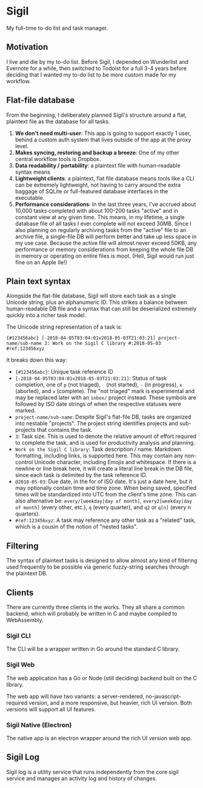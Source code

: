 # Sigil

My full-time to-do list and task manager.

## Motivation

I live and die by my to-do list. Before Sigil, I depended on Wunderlist and Evernote for a while, then switched to Todoist for a full 3-4 years before deciding that I wanted my to-do list to be more custom made for my workflow.

## Flat-file database

From the beginning, I deliberately planned Sigil's structure around a flat, plaintext file as the database for all tasks.

1. **We don't need multi-user**: This app is going to support exactly 1 user, behind a custom auth system that lives outside of the app at the proxy level.
2. **Makes syncing, restoring and backup a breeze**: One of my other central workflow tools is Dropbox.
3. **Data readability / portability**: a plaintext file with human-readable syntax means
4. **Lightweight clients**: a plaintext, flat file database means tools like a CLI can be extremely lightweight, not having to carry around the extra baggage of SQLite or full-featured database interfaces in the executable.
5. **Performance considerations**: In the last three years, I've accrued about 10,000 tasks completed with about 100-200 tasks "active" and in constant view at any given time. This means, in my lifetime, a single database file of all tasks I ever complete will not exceed 30MB. Since I also planning on regularly archiving tasks from the "active" file to an archive file, a single-file DB will perform better and take up less space in my use case. Because the active file will almost never exceed 50KB, any performance or memory considerations from keeping the whole file DB in memory or operating on entire files is moot. (Hell, Sigil would run just fine on an Apple IIe!)

## Plain text syntax

Alongside the flat-file database, Sigil will store each task as a single Unicode string, plus an alphanumeric ID. This strikes a balance between human-readable DB file and a syntax that can still be deserialized extremely quickly into a richer task model.

The Unicode string representation of a task is:

```
{#123456abc} [-2018-04-05T03:04:01v2018-05-03T21:03:21] project-name/sub-name 3: Work on the Sigil C library #:2018-05-03 #ref:123456xyz
```

It breaks down this way:

- `{#123456abc}`: Unique task reference ID
- `[-2018-04-05T03:04:01v2018-05-03T21:03:21]`: Status of task completion, one of `p` (not triaged), ` ` (not started), `-` (in progress), `x` (aborted), and `v` (complete). The "not triaged" mark is experimental and may be replaced later with an `inbox/` project instead. These symbols are followed by ISO date strings of when the respective statuses were marked.
- `project-name/sub-name`: Despite Sigil's flat-file DB, tasks are organized into nestable "projects". The project string identifies projects and sub-projects that contains the task.
- `3`: Task size. This is used to denote the relative amount of effort required to complete the task, and is used for productivity analysis and planning.
- `Work on the Sigil C library`: Task description / name. Markdown formatting, including links, is supported here. This may contain any non-control Unicode character, including Emojis and whitespace. If there is a newline or line break here, it will create a literal line break in the DB file, since each task is delimited by the task reference ID.
- `@2018-05-03`: Due date, in the for of ISO date. It's just a date here, but it may optionally contain time and time zone. When being saved, specified times will be standardized into UTC from the client's time zone. This can also alternative be: `every/[weekday|day of month]`, `every2[weekday|day of month]` (every other, etc.), `q` (every quarter), and `q2` or `q[n]` (every n quarters).
- `#ref:123456xyz`: A task may reference any other task as a "related" task, which is a cousin of the notion of "nested tasks".

## Filtering

The syntax of plaintext tasks is designed to allow almost any kind of filtering used frequently to be possible via generic fuzzy-string searches through the plaintext DB.

## Clients

There are currently three clients in the works. They all share a common backend, which will probably be written in C and maybe compiled to WebAssembly.

### Sigil CLI

The CLI will be a wrapper written in Go around the standard C library.

### Sigil Web

The web application has a Go or Node (still deciding) backend built on the C library.

The web app will have two variants: a server-rendered, no-javascript-required version, and a more responsive, but heavier, rich UI version. Both versions will support all UI features.

### Sigil Native (Electron)

The native app is an electron wrapper around the rich UI version web app.

## Sigil Log

Sigil log is a utility service that runs independently from the core sigil service and manages an activity log and history of changes.

